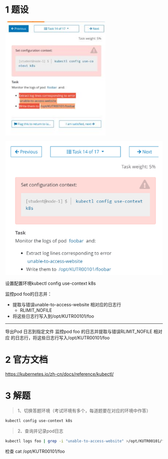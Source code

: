 
# 1 题设


![](image/14cka20240429174749.png)

![](image/1870449-20230918131747097-1640038096.png)

设置配置环境kubectl config use-context k8s

监控pod foo的日志并：  
- 提取与错误unable-to-access-website 相对应的日志行  
    - RLIMIT_NOFILE
- 将这些日志行写入到/opt/KUTR00101/foo


---
导出Pod 日志到指定文件
监控pod foo 的日志并提取与错误RLIMIT_NOFILE 相对应
的日志行，将这些日志行写入/opt/KUTR00101/foo

# 2 官方文档 

https://kubernetes.io/zh-cn/docs/reference/kubectl/


# 3 解题 

> 1、切换答题环境（考试环境有多个，每道题要在对应的环境中作答）

```bash
kubectl config use-context k8s
```

> 2、查询并记录pod日志

```bash
kubectl logs foo | grep -i "unable-to-access-website" >/opt/KUTR00101/foo
```


检查
cat /opt/KUTR00101/foo

